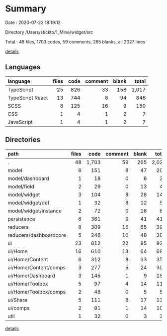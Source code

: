 # Summary

Date : 2020-07-22 18:19:12

Directory /Users/stickto/1_Mine/widget/src

Total : 48 files,  1703 codes, 59 comments, 265 blanks, all 2027 lines

[details](details.md)

## Languages
| language | files | code | comment | blank | total |
| :--- | ---: | ---: | ---: | ---: | ---: |
| TypeScript | 25 | 826 | 33 | 158 | 1,017 |
| TypeScript React | 13 | 744 | 8 | 94 | 846 |
| SCSS | 8 | 125 | 16 | 9 | 150 |
| CSS | 1 | 4 | 1 | 2 | 7 |
| JavaScript | 1 | 4 | 1 | 2 | 7 |

## Directories
| path | files | code | comment | blank | total |
| :--- | ---: | ---: | ---: | ---: | ---: |
| . | 48 | 1,703 | 59 | 265 | 2,027 |
| model | 6 | 151 | 8 | 47 | 206 |
| model/dashboard | 1 | 18 | 0 | 6 | 24 |
| model/field | 2 | 29 | 0 | 13 | 42 |
| model/widget | 3 | 104 | 8 | 28 | 140 |
| model/widget/def | 1 | 32 | 8 | 12 | 52 |
| model/widget/instance | 2 | 72 | 0 | 16 | 88 |
| persistence | 6 | 361 | 9 | 41 | 411 |
| reducers | 8 | 309 | 16 | 65 | 390 |
| reducers/dashboardcore | 5 | 246 | 10 | 48 | 304 |
| ui | 23 | 812 | 22 | 95 | 929 |
| ui/Home | 16 | 610 | 13 | 64 | 687 |
| ui/Home/Content | 6 | 312 | 8 | 33 | 353 |
| ui/Home/Content/comps | 3 | 277 | 5 | 24 | 306 |
| ui/Home/Dashboard | 3 | 145 | 1 | 9 | 155 |
| ui/Home/Toolbox | 5 | 97 | 4 | 14 | 115 |
| ui/Home/Toolbox/comps | 2 | 48 | 0 | 5 | 53 |
| ui/Share | 5 | 111 | 8 | 17 | 136 |
| ui/comps | 2 | 91 | 1 | 14 | 106 |
| util | 1 | 32 | 0 | 3 | 35 |

[details](details.md)